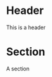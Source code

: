 <!-- TITLE: What Is This -->
<!-- SUBTITLE: A quick summary of What Is This -->

# Header
This is a header

# Section
A section